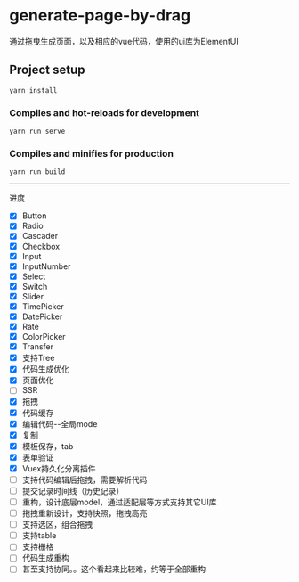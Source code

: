 # generate-page-by-drag

通过拖曳生成页面，以及相应的vue代码，使用的ui库为ElementUI

## Project setup
```
yarn install
```

### Compiles and hot-reloads for development
```
yarn run serve
```

### Compiles and minifies for production
```
yarn run build
```

-----
进度

- [x] Button
- [x] Radio
- [x] Cascader
- [x] Checkbox
- [x] Input
- [x] InputNumber
- [x] Select
- [x] Switch
- [x] Slider
- [x] TimePicker
- [x] DatePicker
- [x] Rate
- [x] ColorPicker
- [x] Transfer
- [x] 支持Tree
- [x] 代码生成优化
- [x] 页面优化
- [ ] SSR
- [x] 拖拽
- [x] 代码缓存
- [x] 编辑代码--全局mode
- [x] 复制
- [x] 模板保存，tab
- [x] 表单验证
- [x] Vuex持久化分离插件
- [ ] 支持代码编辑后拖拽，需要解析代码
- [ ] 提交记录时间线（历史记录）
- [ ] 重构，设计底层model，通过适配层等方式支持其它UI库
- [ ] 拖拽重新设计，支持快照，拖拽高亮
- [ ] 支持选区，组合拖拽
- [ ] 支持table
- [ ] 支持栅格
- [ ] 代码生成重构
- [ ] 甚至支持协同。。这个看起来比较难，约等于全部重构
